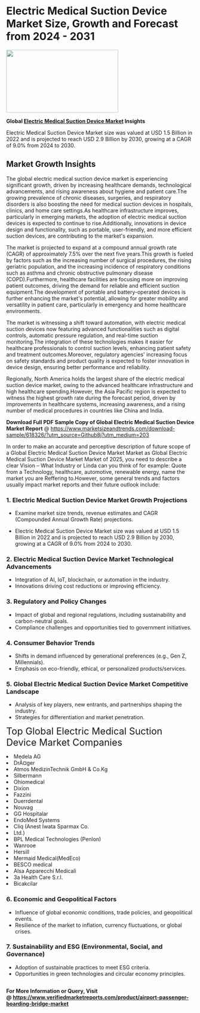 <H1>Electric Medical Suction Device Market Size, Growth and Forecast from 2024 - 2031</H1><img class="aligncenter size-medium wp-image-584254" src="https://thirdeyenews.in/wp-content/uploads/2024/09/Global-Market-Research-300x168.jpeg" alt="" width="300" height="168" /><p><strong>Global&nbsp;<a href="https://www.marketsizeandtrends.com/download-sample/618326/?utm_source=Github8j?utm_medium=203">Electric Medical Suction Device Market</a> Insights</strong></p><p>Electric Medical Suction Device Market size was valued at USD 1.5 Billion in 2022 and is projected to reach USD 2.9 Billion by 2030, growing at a CAGR of 9.0% from 2024 to 2030.</p><p><h2>Market Growth Insights</h2> <p>The global electric medical suction device market is experiencing significant growth, driven by increasing healthcare demands, technological advancements, and rising awareness about hygiene and patient care.The growing prevalence of chronic diseases, surgeries, and respiratory disorders is also boosting the need for medical suction devices in hospitals, clinics, and home care settings.As healthcare infrastructure improves, particularly in emerging markets, the adoption of electric medical suction devices is expected to continue to rise.Additionally, innovations in device design and functionality, such as portable, user-friendly, and more efficient suction devices, are contributing to the market's expansion.</p> <p>The market is projected to expand at a compound annual growth rate (CAGR) of approximately 7.5% over the next five years.This growth is fueled by factors such as the increasing number of surgical procedures, the rising geriatric population, and the increasing incidence of respiratory conditions such as asthma and chronic obstructive pulmonary disease (COPD).Furthermore, healthcare facilities are focusing more on improving patient outcomes, driving the demand for reliable and efficient suction equipment.The development of portable and battery-operated devices is further enhancing the market's potential, allowing for greater mobility and versatility in patient care, particularly in emergency and home healthcare environments.</p> <p>The market is witnessing a shift toward automation, with electric medical suction devices now featuring advanced functionalities such as digital controls, automatic pressure regulation, and real-time suction monitoring.The integration of these technologies makes it easier for healthcare professionals to control suction levels, enhancing patient safety and treatment outcomes.Moreover, regulatory agencies' increasing focus on safety standards and product quality is expected to foster innovation in device design, ensuring better performance and reliability.</p> <p>Regionally, North America holds the largest share of the electric medical suction device market, owing to the advanced healthcare infrastructure and high healthcare spending.However, the Asia Pacific region is expected to witness the highest growth rate during the forecast period, driven by improvements in healthcare systems, increasing awareness, and a rising number of medical procedures in countries like China and India.</p> <p><span class=""><strong>Download Full PDF Sample Copy of Global Electric Medical Suction Device Market Report</strong> @ <a href="https://www.marketsizeandtrends.com/download-sample/618326/?utm_source=Github8j?utm_medium=203" target="_blank">https://www.marketsizeandtrends.com/download-sample/618326/?utm_source=Github8j?utm_medium=203</a></span></p><p>In order to make an accurate and perceptive description of future scope of a Global&nbsp;Electric Medical Suction Device Market Market as Global&nbsp;Electric Medical Suction Device Market Market of 2025, you need to describe a clear Vision &ndash; What Industry or Linda can you think of for example: Quote from a Technology, healthcare, automotive, renewable energy, name the market you are Reffering to.However, some general trends and factors usually impact market reports and their future outlook include:</p><h3>1.&nbsp;<strong>Electric Medical Suction Device Market Growth Projections</strong></h3><ul><li>Examine market size trends, revenue estimates and CAGR (Compounded Annual Growth Rate) projections.</li><li><p>Electric Medical Suction Device Market size was valued at USD 1.5 Billion in 2022 and is projected to reach USD 2.9 Billion by 2030, growing at a CAGR of 9.0% from 2024 to 2030.</p></li></ul><h3>2.&nbsp;<strong>Electric Medical Suction Device Market Technological Advancements</strong></h3><ul><li>Integration of AI, IoT, blockchain, or automation in the industry.</li><li>Innovations driving cost reductions or improving efficiency.</li></ul><h3>3.&nbsp;<strong>Regulatory and Policy Changes</strong></h3><ul><li>Impact of global and regional regulations, including sustainability and carbon-neutral goals.</li><li>Compliance challenges and opportunities tied to government initiatives.</li></ul><h3>4.&nbsp;<strong>Consumer Behavior Trends</strong></h3><ul><li>Shifts in demand influenced by generational preferences (e.g., Gen Z, Millennials).</li><li>Emphasis on eco-friendly, ethical, or personalized products/services.</li></ul><h3>5.&nbsp;<strong>Global Electric Medical Suction Device Market Competitive Landscape</strong></h3><ul><li>Analysis of key players, new entrants, and partnerships shaping the industry.</li><li>Strategies for differentiation and market penetration.</li></ul><p data-pm-slice="1 1 []"><span style="color: inherit; font-family: inherit; font-size: 25px;">Top Global Electric Medical Suction Device Market Companies</span></p><div class="" data-test-id=""><p><li>Medela AG</li><li> DrÃ¤ger</li><li> Atmos MedizinTechnik GmbH & Co.Kg</li><li> Silbermann</li><li> Ohiomedical</li><li> Dixion</li><li> Fazzini</li><li> Duerrdental</li><li> Nouvag</li><li> GG Hospitalar</li><li> EndoMed Systems</li><li> Cliq (Anest Iwata Sparmax Co.</li><li> Ltd.)</li><li> BPL Medical Technologies (Penlon)</li><li> Wanrooe</li><li> Hersill</li><li> Mermaid Medical(MedEco)</li><li> BESCO medical</li><li> Alsa Apparecchi Medicali</li><li> 3a Health Care S.r.l.</li><li> Bicakcilar</li></p></div><h3>6.&nbsp;<strong>Economic and Geopolitical Factors</strong></h3><ul><li>Influence of global economic conditions, trade policies, and geopolitical events.</li><li>Resilience of the market to inflation, currency fluctuations, or global crises.</li></ul><h3>7.&nbsp;<strong>Sustainability and ESG (Environmental, Social, and Governance)</strong></h3><ul><li>Adoption of sustainable practices to meet ESG criteria.</li><li>Opportunities in green technologies and circular economy principles.</li></ul><h2><strong style="font-size: 14px;">For More Information or Query, Visit @&nbsp;</strong><a style="background-color: #ffffff; font-size: 14px;" href="https://www.marketsizeandtrends.com/report/electric-medical-suction-device-market/" target="_blank">https://www.verifiedmarketreports.com/product/airport-passenger-boarding-bridge-market</a></h2>